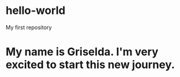 # hello-world
My first repository
# My name is Griselda. I'm very excited to start this new journey.
